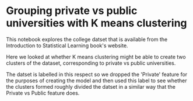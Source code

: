# Grouping private vs public universities with K means clustering

This notebook explores the college datset that is available from the Introduction to Statistical Learning book's website.

Here we looked at whether K means clustering might be able to create two clusters of the dataset, corresponding to private vs public universities. 

The datset is labelled in this respect so we dropped the 'Private' feature for the purposes of creating  the model and then used this label to see whether the clusters formed roughly divided the datset in a similar way that the Private vs Public feature does. 
